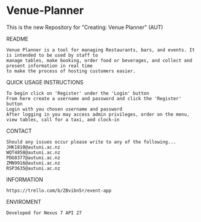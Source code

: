 # Venue-Planner
This is the new Repository for "Creating: Venue Planner" (AUT)

README

	Venue Planner is a tool for managing Restaurants, bars, and events. It is intended to be used by staff to
	manage tables, make booking, order food or beverages, and collect and present information in real time
	to make the process of hosting customers easier.
	
QUICK USAGE INSTRUCTIONS

	To begin click on 'Register' under the 'Login' button
	From here create a username and password and click the 'Register' button
	Login with you chosen username and password
	After logging in you may access admin privileges, order on the menu, view tables, call for a taxi, and clock-in

CONTACT

	Should any issues occur please write to any of the following...
	JHK1810@autuni.ac.nz
	WQT4858@autuni.ac.nz
	PDG0377@autuni.ac.nz
	ZMN9916@autuni.ac.nz
	RSP3635@autuni.ac.nz

INFORMATION

	https://trello.com/b/ZBvibn5r/event-app

ENVIROMENT

	Developed for Nexus 7 API 27
